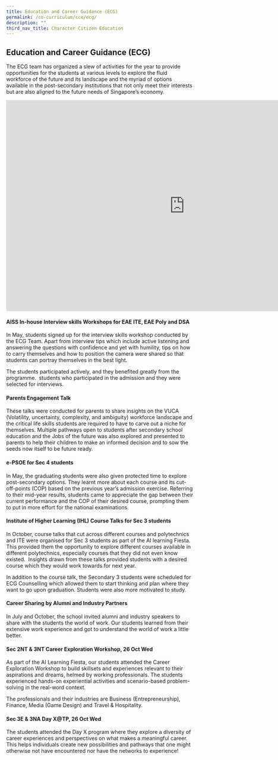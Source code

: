 ```yaml
---
title: Education and Career Guidance (ECG)
permalink: /co-curriculum/cce/ecg/
description: ""
third_nav_title: Character Citizen Education
---
```

## Education and Career Guidance (ECG)
The ECG team has organized a slew of activities for the year to provide opportunities for the students at various levels to explore the fluid workforce of the future and its landscape and the myriad of options available in the post-secondary institutions that not only meet their interests but are also aligned to the future needs of Singapore’s economy.

<iframe allowfullscreen="true" height="569" width="960" frameborder="0" src="https://docs.google.com/presentation/d/e/2PACX-1vRm-isT6xS63SDfaUTligozJlThpxMvF7XcH7ehI3Tgyk4ezpeP0jydFW0y4gD6uNry0t6Znlldbcjk/embed?start=false&amp;loop=false&amp;delayms=3000"></iframe>

#### AISS In-house Interview skills Workshops for EAE ITE, EAE Poly and DSA
In May, students signed up for the interview skills workshop conducted by the ECG Team. Apart from interview tips which include active listening and answering the questions with confidence and yet with humility, tips on how to carry themselves and how to position the camera were shared so that students can portray themselves in the best light.&nbsp; &nbsp; &nbsp;

The students participated actively, and they benefited greatly from the programme.&nbsp; students who participated in the admission and they were selected for interviews.

#### Parents Engagement Talk
These talks were conducted for parents to share insights on the VUCA (Volatility, uncertainty, complexity, and ambiguity) workforce landscape and the critical life skills students are required to have to carve out a niche for themselves. Multiple pathways open to students after secondary school education and the Jobs of the future was also explored and presented to parents to help their children to make an informed decision and to sow the seeds now itself to be future ready.

#### e-PSOE for Sec 4 students
In May, the graduating students were also given protected time to explore post-secondary options. They learnt more about each course and its cut-off-points (COP) based on the previous year’s admission exercise. Referring to their mid-year results, students came to appreciate the gap between their current performance and the COP of their desired course, prompting them to put in more effort for the national examinations.

#### Institute of Higher Learning (IHL) Course Talks for Sec 3 students
In October, course talks that cut across different courses and polytechnics and ITE were organised for Sec 3 students as part of the AI learning Fiesta. This provided them the opportunity to explore different courses available in different polytechnics, especially courses that they did not even know existed.&nbsp; Insights drawn from these talks provided students with a desired course which they would work towards for next year.

In addition to the course talk, the Secondary 3 students were scheduled for ECG Counselling which allowed them to start thinking and plan where they want to go upon graduation. Students were also more motivated to study.

#### Career Sharing by Alumni and Industry Partners
In July and October, the school invited alumni and industry speakers to share with the students the world of work. Our students learned from their extensive work experience and got to understand the world of work a little better.

#### Sec 2NT &amp; 3NT Career Exploration Workshop, 26 Oct Wed
As part of the AI Learning Fiesta, our students attended the Career Exploration Workshop to build skillsets and experiences relevant to their aspirations and dreams, helmed by working professionals. The students experienced hands-on experiential activities and scenario-based problem-solving in the real-word context.&nbsp; &nbsp;

The professionals and their industries are Business (Entrepreneurship), Finance, Media (Game Design) and Travel &amp; Hospitality.

#### Sec 3E &amp; 3NA Day X@TP, 26 Oct Wed
The students attended the Day X program where they explore a diversity of career experiences and perspectives on what makes a meaningful career. This helps individuals create new possibilities and pathways that one might otherwise not have encountered nor have the networks to experience!